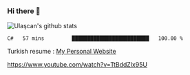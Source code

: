 ### Hi there 👋


<!--
**UlascanKilic/ulascankilic** is a ✨ _special_ ✨ repository because its `README.md` (this file) appears on your GitHub profile.

Here are some ideas to get you started:

- 🔭 I’m currently working on ...
- 🌱 I’m currently learning ...
- 👯 I’m looking to collaborate on ...
- 🤔 I’m looking for help with ...
- 💬 Ask me about ...
- 📫 How to reach me: ...
- 😄 Pronouns: ...
- ⚡ Fun fact: ...
-->

![Ulaşcan's github stats](https://github-readme-stats.vercel.app/api?username=ulascankilic&show_icons=true&title_color=fff&icon_color=79ff97&text_color=9f9f9f&bg_color=151515)


<!--START_SECTION:waka-->
```text
C#   57 mins         █████████████████████████   100.00 % 
```
<!--END_SECTION:waka-->


Turkish resume : <a href="https://ulascankilic.github.io/">My Personal Website</a>


<youtube>https://www.youtube.com/watch?v=TtBddZlx95U</youtube>



